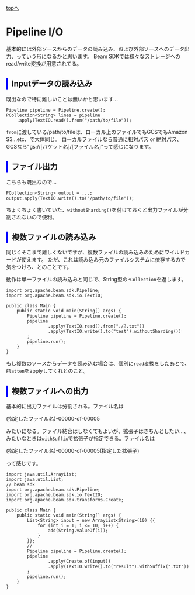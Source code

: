 <style type="text/css">
  .head { 
    border-left:5px solid #00f;
    padding:3px 0 3px 10px;
    font-weight: bold;
  }
  .lhead { 
    border-left:5px solid #00f;
    padding:3px 0 3px 10px;
    font-size:14pt;
    font-weight: bold;
  }
</style>
[topへ](../index.html)

# Pipeline I/O
基本的には外部ソースからのデータの読み込み、および外部ソースへのデータ出力、っていう形になるかと思います。
Beam SDKでは[様々なストレージ](https://beam.apache.org/documentation/io/built-in/)へのread/write変換が用意されてる。

## <span class="head">Inputデータの読み込み</span>
既出なので特に難しいことは無いかと思います...

```java=
Pipeline pipeline = Pipeline.create();
PCollection<String> lines = pipeline
    .apply(TextIO.read().from("/path/to/file"));
```

`from`に渡している/path/to/fileは、ローカル上のファイルでもGCSでもAmazon S3...etc、で大体同じ。
ローカルファイルなら普通に相対パス or 絶対パス、GCSなら"gs://[バケット名]/[ファイル名]"って感じになります。

## <span class="head">ファイル出力</span>
こちらも既出なので...

```java=
PCollection<String> output = ...;
output.apply(TextIO.write().to("/path/to/file"));
```

ちょくちょく書いていた、`withoutSharding()`を付けておくと出力ファイルが分割されないので便利。

## <span class="head">複数ファイルの読み込み</span>
同じくそこまで難しくないですが、複数ファイルの読み込みのためにワイルドカードが使えます。
ただ、これは読み込み元のファイルシステムに依存するので気をつけろ、とのことです。

動作は単一ファイルの読み込みと同じで、String型の`PCollection`を返します。

```java=
import org.apache.beam.sdk.Pipeline;
import org.apache.beam.sdk.io.TextIO;

public class Main {
    public static void main(String[] args) {
        Pipeline pipeline = Pipeline.create();
        pipeline
                .apply(TextIO.read().from("./?.txt"))
                .apply(TextIO.write().to("test").withoutSharding())
        ;
        pipeline.run();
    }
}
```

もし複数のソースからデータを読み込む場合は、個別に`read`変換をしたあとで、`Flatten`をapplyしてくれとのこと。

## <span class="head">複数ファイルへの出力</span>
基本的に出力ファイルは分割される。ファイル名は

(指定したファイル名)-00000-of-00005

みたいになる。ファイル結合はしなくてもよいが、拡張子はきちんとしたい...、みたいなときは`withSuffix`で拡張子が指定できる。ファイル名は

(指定したファイル名)-00000-of-00005(指定した拡張子)

って感じです。

```java=
import java.util.ArrayList;
import java.util.List;
// beam sdk
import org.apache.beam.sdk.Pipeline;
import org.apache.beam.sdk.io.TextIO;
import org.apache.beam.sdk.transforms.Create;

public class Main {
    public static void main(String[] args) {
        List<String> input = new ArrayList<String>(10) {{
            for (int i = 1; i <= 10; i++) {
                add(String.valueOf(i));
            }
        }};
        //
        Pipeline pipeline = Pipeline.create();
        pipeline
                .apply(Create.of(input))
                .apply(TextIO.write().to("result").withSuffix(".txt"))
        ;
        pipeline.run();
    }
}
```